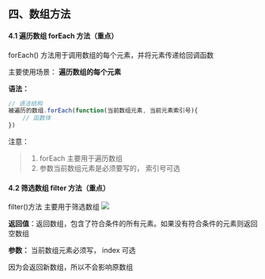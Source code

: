 ## 四、数组方法

#### 4.1 遍历数组 forEach 方法（重点）

forEach() 方法用于调用数组的每个元素，并将元素传递给回调函数

主要使用场景： **遍历数组的每个元素**

**语法：**

```js
// 语法结构
被遍历的数组.forEach(function(当前数组元素, 当前元素索引号){
    // 函数体
})    
```

注意： 

> 1. forEach 主要用于遍历数组
> 2. 参数当前数组元素是必须要写的， 索引号可选  

#### 4.2  筛选数组 filter 方法（重点）

  filter()方法  主要用于筛选数组
![](https://photo-album-1314189846.cos.ap-shanghai.myqcloud.com/202211271808095.png)

**返回值**：返回数组，包含了符合条件的所有元素。如果没有符合条件的元素则返回空数组

**参数：** 当前数组元素必须写， index 可选

因为会返回新数组，所以不会影响原数组